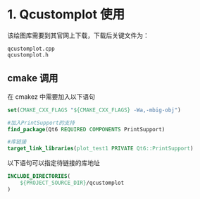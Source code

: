# 1. Qcustomplot 使用
该绘图库需要到其官网上下载，下载后关键文件为：
```shell
qcustomplot.cpp
qcustomplot.h
```

## cmake 调用
在 cmakez 中需要加入以下语句
```cmake
set(CMAKE_CXX_FLAGS "${CMAKE_CXX_FLAGS} -Wa,-mbig-obj")

#加入PrintSupport的支持
find_package(Qt6 REQUIRED COMPONENTS PrintSupport)

#库链接
target_link_libraries(plot_test1 PRIVATE Qt6::PrintSupport)
```
以下语句可以指定待链接的库地址
```cmake
INCLUDE_DIRECTORIES(
    ${PROJECT_SOURCE_DIR}/qcustomplot
)
```